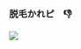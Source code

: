 ### 脱毛かれピ　👎

<img src='https://drive.google.com/file/d/1fMZO9XDsJgqsHFwHarI26bR-Vl3xHRPR/view'>
<!--
**gnk-82/gnk-82** is a ✨ _special_ ✨ repository because its `README.md` (this file) appears on your GitHub profile.

Here are some ideas to get you started:

- 🔭 I’m currently working on ...
- 🌱 I’m currently learning ...
- 👯 I’m looking to collaborate on ...
- 🤔 I’m looking for help with ...
- 💬 Ask me about ...
- 📫 How to reach me: ...
- 😄 Pronouns: ...
- ⚡ Fun fact: ...
-->
